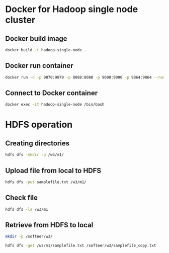 # Docker for Hadoop single node cluster

## Docker build image

```bash
docker build -t hadoop-single-node .
```

## Docker run container

```bash
docker run -d -p 9870:9870 -p 8088:8088 -p 9000:9000 -p 9864:9864 --name hadoop-single-node -v hadoop-volume:/hadoop/dfs hadoop-single-node
```

## Connect to Docker container

```bash
docker exec -it hadoop-single-node /bin/bash
```

# HDFS operation

## Creating directories

```bash
hdfs dfs -mkdir -p /w3/m1/
```

## Upload file from local to HDFS

```bash
hdfs dfs -put samplefile.txt /w3/m1/
```

## Check file

```bash
hdfs dfs -ls /w3/m1
```

## Retrieve from HDFS to local

```bash
mkdir -p /softeer/w3/
```

```bash
hdfs dfs -get /w3/m1/samplefile.txt /softeer/w3/samplefile_copy.txt
```
